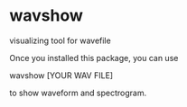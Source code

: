 # wavshow
visualizing tool for wavefile

Once you installed this package, you can use

wavshow [YOUR WAV FILE]

to show waveform and spectrogram.
